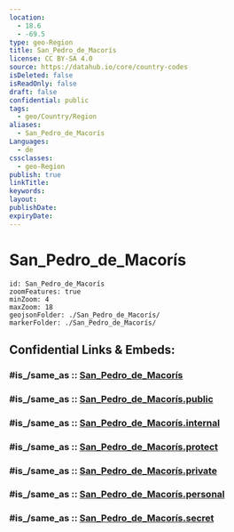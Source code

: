 ```yaml
---
location:
  - 18.6
  - -69.5
type: geo-Region
title: San_Pedro_de_Macorís
license: CC BY-SA 4.0
source: https://datahub.io/core/country-codes
isDeleted: false
isReadOnly: false
draft: false
confidential: public
tags:
  - geo/Country/Region
aliases:
  - San_Pedro_de_Macorís
Languages:
  - de
cssclasses:
  - geo-Region
publish: true
linkTitle:
keywords:
layout:
publishDate:
expiryDate:
---
```


# San_Pedro_de_Macorís

```leaflet
id: San_Pedro_de_Macorís
zoomFeatures: true 
minZoom: 4 
maxZoom: 18
geojsonFolder: ./San_Pedro_de_Macorís/
markerFolder: ./San_Pedro_de_Macorís/
```


## Confidential Links & Embeds: 

### #is_/same_as :: [San_Pedro_de_Macorís](/_Standards/Earth/Continent/America~Caribbean/Dominican_Rep/provinces~Dominican_Rep/San_Pedro_de_Macorís.md) 

### #is_/same_as :: [San_Pedro_de_Macorís.public](/_public/Earth/Continent/America~Caribbean/Dominican_Rep/provinces~Dominican_Rep/San_Pedro_de_Macorís.public.md) 

### #is_/same_as :: [San_Pedro_de_Macorís.internal](/_internal/Earth/Continent/America~Caribbean/Dominican_Rep/provinces~Dominican_Rep/San_Pedro_de_Macorís.internal.md) 

### #is_/same_as :: [San_Pedro_de_Macorís.protect](/_protect/Earth/Continent/America~Caribbean/Dominican_Rep/provinces~Dominican_Rep/San_Pedro_de_Macorís.protect.md) 

### #is_/same_as :: [San_Pedro_de_Macorís.private](/_private/Earth/Continent/America~Caribbean/Dominican_Rep/provinces~Dominican_Rep/San_Pedro_de_Macorís.private.md) 

### #is_/same_as :: [San_Pedro_de_Macorís.personal](/_personal/Earth/Continent/America~Caribbean/Dominican_Rep/provinces~Dominican_Rep/San_Pedro_de_Macorís.personal.md) 

### #is_/same_as :: [San_Pedro_de_Macorís.secret](/_secret/Earth/Continent/America~Caribbean/Dominican_Rep/provinces~Dominican_Rep/San_Pedro_de_Macorís.secret.md)

